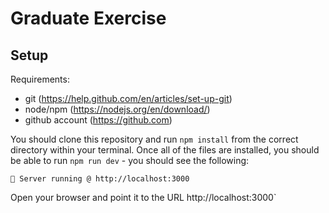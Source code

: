 # Graduate Exercise

## Setup

Requirements:
- git (https://help.github.com/en/articles/set-up-git)
- node/npm (https://nodejs.org/en/download/)
- github account (https://github.com)

You should clone this repository and run `npm install` from the correct directory within your terminal. Once all of the files are installed, you should be able to run `npm run dev` - you should see the following:

`🚄 Server running @ http://localhost:3000`

Open your browser and point it to the URL http://localhost:3000`

